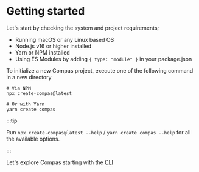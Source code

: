 # Getting started

Let's start by checking the system and project requirements;

- Running macOS or any Linux based OS
- Node.js v16 or higher installed
- Yarn or NPM installed
- Using ES Modules by adding `{ type: "module" }` in your package.json

To initialize a new Compas project, execute one of the following command in a new
directory

```shell
# Via NPM
npx create-compas@latest

# Or with Yarn
yarn create compas
```

:::tip

Run `npx create-compas@latest --help` / `yarn create compas --help` for all the available
options.

:::

Let's explore Compas starting with the [CLI](/features/cli.md)
